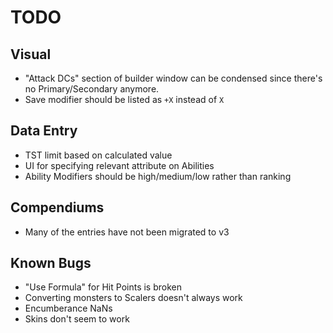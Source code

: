 # TODO

## Visual

* "Attack DCs" section of builder window can be condensed since there's no Primary/Secondary anymore.
* Save modifier should be listed as `+X` instead of `X`

## Data Entry

* TST limit based on calculated value
* UI for specifying relevant attribute on Abilities
* Ability Modifiers should be high/medium/low rather than ranking

## Compendiums

* Many of the entries have not been migrated to v3

## Known Bugs

* "Use Formula" for Hit Points is broken
* Converting monsters to Scalers doesn't always work
* Encumberance NaNs
* Skins don't seem to work